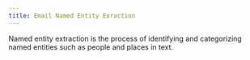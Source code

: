```yaml
---
title: Email Named Entity Exraction
---
```


Named entity extraction is the process of identifying and categorizing named entities such as people and places in text.

<!--break-->


